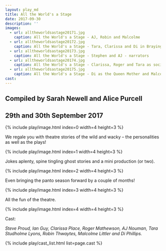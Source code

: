 ```yaml
---
layout: play_md
title: All the World's a Stage
date: 2017-09-30
description: ''
images:
  - url: alltheworldsastage20171.jpg
    caption: All the World's a Stage - AJ, Robin and Malcolme
  - url: alltheworldsastage20172.jpg
    caption: All the World's a Stage - Tara, Clarissa and Di in Braying the Part
  - url: alltheworldsastage20173.jpg
    caption: All the World's a Stage - Stephen and AJ - narrators
  - url: alltheworldsastage20174.jpg
    caption: All the World's a Stage - Clarissa, Roger and Tara as society ladies in Puss in Slippers
  - url: alltheworldsastage20175.jpg
    caption: All the World's a Stage - Di as the Queen Mother and Malcolme as King Dacius in Puss in Slippers
cast:
---
```


## Compiled by Sarah Newell and Alice Purcell

## 29th and 30th September 2017

{% include play/image.html index=0 width=4 height=3 %}

We regale you with theatre stories of the wild and wacky – the personalities as well as the plays!

{% include play/image.html index=1 width=4 height=3 %}

Jokes aplenty, spine tingling ghost stories and a mini production (or two).

{% include play/image.html index=2 width=4 height=3 %}

Even bringing the panto season forward by a couple of months!

{% include play/image.html index=3 width=4 height=3 %}

All the fun of the theatre.

{% include play/image.html index=4 width=4 height=3 %}

Cast:

*Steve Proud, Ian Guy, Clarissa Place, Roger Mathewson, AJ Nouman,  Tara Studholme Lyons, Robin Thwaytes, Malcolme Littler and Di Phillips.*

{% include play/cast_list.html list=page.cast %}
